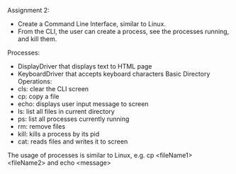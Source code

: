 Assignment 2:
- Create a Command Line Interface, similar to Linux.
- From the CLI, the user can create a process, see the processes running, and kill them.

Processes:
- DisplayDriver that displays text to HTML page
- KeyboardDriver that accepts keyboard characters
Basic Directory Operations:
- cls: clear the CLI screen
- cp: copy a file
- echo: displays user input message to screen
- ls: list all files in current directory
- ps: list all processes currently running
- rm: remove files
- kill: kills a process by its pid
- cat: reads files and writes it to screen

The usage of processes is similar to Linux, e.g. cp \<fileName1> \<fileName2> and echo \<message>
